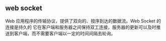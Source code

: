 ## web socket
Web 应用程序的传输协议，提供了双向的、按序到达的数据流。Web Socket 的连接是持久的 它在客户端和服务器之间保持双工连接，服务器的更新可以及时推送到客户端，而不需要客户端以一定的时间间隔去轮询。
